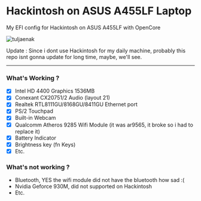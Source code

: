 # Hackintosh on ASUS A455LF Laptop

My EFI config for Hackintosh on ASUS A455LF with OpenCore


![tuljaenak](https://user-images.githubusercontent.com/66425312/126872723-ea754ca1-0881-4635-ac9e-f5aae245b01f.png)

Update : Since i dont use Hackintosh for my daily machine, probably this repo isnt gonna update for long time, maybe, we'll see.

--------------------------------------------------------------------------------------------

### What's Working ?
- [X] Intel HD 4400 Graphics 1536MB
- [X] Conexant CX20751/2 Audio (layout 21)
- [X] Realtek RTL8111GU/8168GU/8411GU Ethernet port
- [X] PS/2 Touchpad
- [X] Built-in Webcam
- [X] Qualcomm Atheros 9285 Wifi Module (it was ar9565, it broke so i had to replace it)
- [X] Battery Indicator
- [X] Brightness key (fn Keys)
- [X] Etc.

### What's not working ?
- Bluetooth, YES the wifi module did not have the bluetooth how sad :(
- Nvidia Geforce 930M, did not supported on Hackintosh
- Etc.

